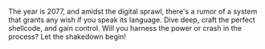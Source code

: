The year is 2077, and amidst the digital sprawl, there's a rumor of a system that grants any wish if you speak its language. Dive deep, craft the perfect shellcode, and gain control. Will you harness the power or crash in the process? Let the shakedown begin!
